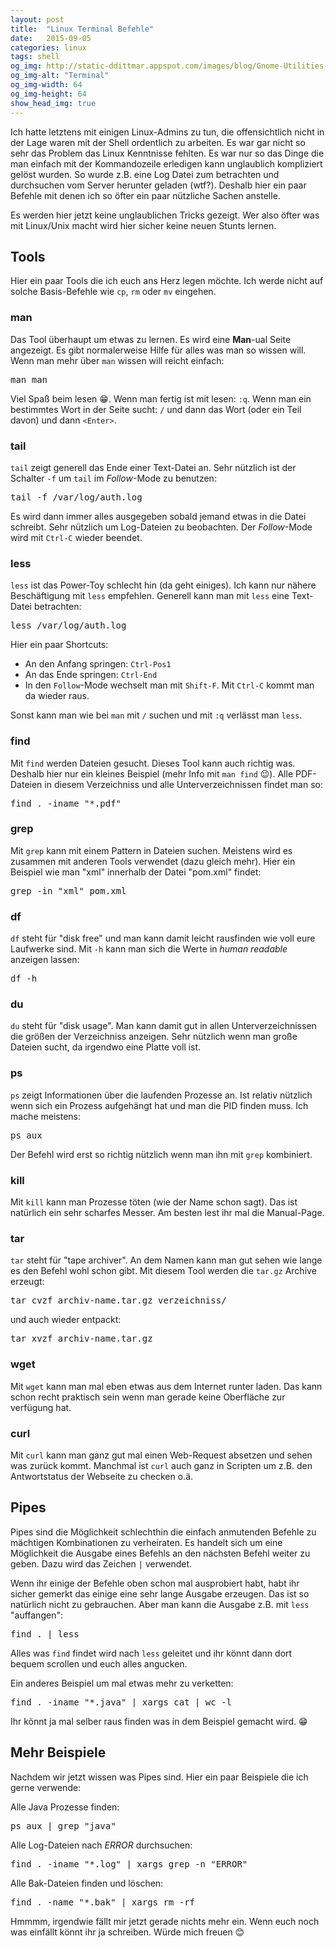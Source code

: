 ```yaml
---
layout: post
title:  "Linux Terminal Befehle"
date:   2015-09-05
categories: linux
tags: shell
og_img: http://static-ddittmar.appspot.com/images/blog/Gnome-Utilities-Terminal-64.png
og_img-alt: "Terminal"
og_img-width: 64
og_img-height: 64
show_head_img: true
---
```

Ich hatte letztens mit einigen Linux-Admins zu tun, die offensichtlich nicht in der Lage waren mit der Shell ordentlich zu arbeiten. Es war gar nicht so sehr das Problem das Linux Kenntnisse fehlten. Es war nur so das Dinge die man einfach mit der Kommandozeile erledigen kann unglaublich kompliziert gelöst wurden. So wurde z.B. eine Log Datei zum betrachten und durchsuchen vom Server herunter geladen (wtf?). Deshalb hier ein paar Befehle mit denen ich so öfter ein paar nützliche Sachen anstelle.

Es werden hier jetzt keine unglaublichen Tricks gezeigt. Wer also öfter was mit Linux/Unix macht wird hier sicher keine neuen Stunts lernen.

## Tools

Hier ein paar Tools die ich euch ans Herz legen möchte. Ich werde nicht auf solche Basis-Befehle wie `cp`, `rm` oder `mv` eingehen.

### man

Das Tool überhaupt um etwas zu lernen. Es wird eine **Man**-ual Seite angezeigt. Es gibt normalerweise Hilfe für alles was man so wissen will. Wenn man mehr über `man` wissen will reicht einfach:

<pre>
man man
</pre>

Viel Spaß beim lesen :grin:. Wenn man fertig ist mit lesen: `:q`. Wenn man ein bestimmtes Wort in der Seite sucht: `/` und dann das Wort (oder ein Teil davon) und dann `<Enter>`.

### tail

`tail` zeigt generell das Ende einer Text-Datei an. Sehr nützlich ist der Schalter `-f` um `tail` im *Follow*-Mode zu benutzen:

<pre>
tail -f /var/log/auth.log
</pre>

Es wird dann immer alles ausgegeben sobald jemand etwas in die Datei schreibt. Sehr nützlich um Log-Dateien zu beobachten. Der *Follow*-Mode wird mit `Ctrl-C` wieder beendet.

### less

`less` ist das Power-Toy schlecht hin (da geht einiges). Ich kann nur nähere Beschäftigung mit `less` empfehlen. Generell kann man mit `less` eine Text-Datei betrachten:

<pre>
less /var/log/auth.log
</pre>

Hier ein paar Shortcuts:

* An den Anfang springen: `Ctrl-Pos1`
* An das Ende springen: `Ctrl-End`
* In den `Follow`-Mode wechselt man mit `Shift-F`. Mit `Ctrl-C` kommt man da wieder raus.

Sonst kann man wie bei `man` mit `/` suchen und mit `:q` verlässt man `less`.

### find

Mit `find` werden Dateien gesucht. Dieses Tool kann auch richtig was. Deshalb hier nur ein kleines Beispiel (mehr Info mit `man find` :wink:). Alle PDF-Dateien in diesem Verzeichniss und alle Unterverzeichnissen findet man so:

<pre>
find . -iname "*.pdf"
</pre>

### grep

Mit `grep` kann mit einem Pattern in Dateien suchen. Meistens wird es zusammen mit anderen Tools verwendet (dazu gleich mehr). Hier ein Beispiel wie man "xml" innerhalb der Datei "pom.xml" findet:

<pre>
grep -in "xml" pom.xml
</pre>

### df

`df` steht für "disk free" und man kann damit leicht rausfinden wie voll eure Laufwerke sind. Mit `-h` kann man sich die Werte in *human readable* anzeigen lassen:

<pre>
df -h
</pre>

### du

`du` steht für "disk usage". Man kann damit gut in allen Unterverzeichnissen die größen der Verzeichniss anzeigen. Sehr nützlich wenn man große Dateien sucht, da irgendwo eine Platte voll ist.

### ps

`ps` zeigt Informationen über die laufenden Prozesse an. Ist relativ nützlich wenn sich ein Prozess aufgehängt hat und man die PID finden muss. Ich mache meistens:

<pre>
ps aux
</pre>

Der Befehl wird erst so richtig nützlich wenn man ihn mit `grep` kombiniert.

### kill

Mit `kill` kann man Prozesse töten (wie der Name schon sagt). Das ist natürlich ein sehr scharfes Messer. Am besten lest ihr mal die Manual-Page.

### tar

`tar` steht für "tape archiver". An dem Namen kann man gut sehen wie lange es den Befehl wohl schon gibt. Mit diesem Tool werden die `tar.gz` Archive erzeugt:

<pre>
tar cvzf archiv-name.tar.gz verzeichniss/
</pre>

und auch wieder entpackt:

<pre>
tar xvzf archiv-name.tar.gz
</pre>

### wget

Mit `wget` kann man mal eben etwas aus dem Internet runter laden. Das kann schon recht praktisch sein wenn man gerade keine Oberfläche zur verfügung hat.

### curl

Mit `curl` kann man ganz gut mal einen Web-Request absetzen und sehen was zurück kommt. Manchmal ist `curl` auch ganz in Scripten um z.B. den Antwortstatus der Webseite zu checken o.ä.

## Pipes

Pipes sind die Möglichkeit schlechthin die einfach anmutenden Befehle zu mächtigen Kombinationen zu verheiraten. Es handelt sich um eine Möglichkeit die Ausgabe eines Befehls an den nächsten Befehl weiter zu geben. Dazu wird das Zeichen `|` verwendet.

Wenn ihr einige der Befehle oben schon mal ausprobiert habt, habt ihr sicher gemerkt das einige eine sehr lange Ausgabe erzeugen. Das ist so natürlich nicht zu gebrauchen. Aber man kann die Ausgabe z.B. mit `less` "auffangen":

<pre>
find . | less
</pre>

Alles was `find` findet wird nach `less` geleitet und ihr könnt dann dort bequem scrollen und euch alles angucken.

Ein anderes Beispiel um mal etwas mehr zu verketten:

<pre>
find . -iname "*.java" | xargs cat | wc -l
</pre>

Ihr könnt ja mal selber raus finden was in dem Beispiel gemacht wird. :grin:

## Mehr Beispiele

Nachdem wir jetzt wissen was Pipes sind. Hier ein paar Beispiele die ich gerne verwende:

Alle Java Prozesse finden:
<pre>
ps aux | grep "java"
</pre>

Alle Log-Dateien nach *ERROR* durchsuchen:
<pre>
find . -iname "*.log" | xargs grep -n "ERROR"
</pre>

Alle Bak-Dateien finden und löschen:
<pre>
find . -name "*.bak" | xargs rm -rf
</pre>

Hmmmm, irgendwie fällt mir jetzt gerade nichts mehr ein. Wenn euch noch was einfällt könnt ihr ja schreiben. Würde mich freuen :blush:
